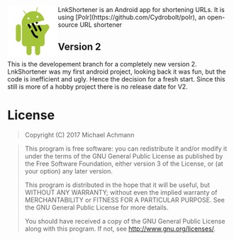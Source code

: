 <img src="/icons/LnkShortenerRobo512.png" style="float:left; height:114px" height="114">
LnkShortener is an Android app for shortening URLs. It is using [Polr](https://github.com/Cydrobolt/polr), an open-source URL shortener

## Version 2
This is the developement branch for a completely new version 2. LnkShortener was my first android project, looking back it was fun, but the code is inefficient and ugly. Hence the decision for a fresh start. Since this still is more of a hobby project there is no release date for V2.

# License
> Copyright (C) 2017 Michael Achmann

>This program is free software: you can redistribute it and/or modify
>it under the terms of the GNU General Public License as published by
>the Free Software Foundation, either version 3 of the License, or
>(at your option) any later version.
>
>This program is distributed in the hope that it will be useful,
>but WITHOUT ANY WARRANTY; without even the implied warranty of
>MERCHANTABILITY or FITNESS FOR A PARTICULAR PURPOSE.  See the
>GNU General Public License for more details.
>
>You should have received a copy of the GNU General Public License
>along with this program.  If not, see <http://www.gnu.org/licenses/>.